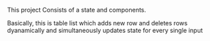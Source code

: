 This project Consists of a state and components.

Basically, this is table list which adds new row and deletes rows dyanamically and simultaneously updates state for every single input